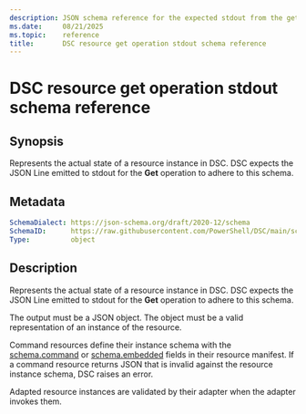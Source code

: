 ```yaml
---
description: JSON schema reference for the expected stdout from the get resource operation
ms.date:     08/21/2025
ms.topic:    reference
title:       DSC resource get operation stdout schema reference
---
```


# DSC resource get operation stdout schema reference

## Synopsis

Represents the actual state of a resource instance in DSC. DSC expects the JSON Line emitted to
stdout for the **Get** operation to adhere to this schema.

## Metadata

```yaml
SchemaDialect: https://json-schema.org/draft/2020-12/schema
SchemaID:      https://raw.githubusercontent.com/PowerShell/DSC/main/schemas/v3.1.0/resource/stdout/get.json
Type:          object
```

## Description

Represents the actual state of a resource instance in DSC. DSC expects the JSON Line emitted to
stdout for the **Get** operation to adhere to this schema.

The output must be a JSON object. The object must be a valid representation of an instance of the
resource.

Command resources define their instance schema with the [schema.command][01] or
[schema.embedded][02] fields in their resource manifest. If a command resource returns JSON that is
invalid against the resource instance schema, DSC raises an error.

Adapted resource instances are validated by their adapter when the adapter invokes them.

<!-- Reference link definitions -->
[01]: ../manifest/schema/property.md
[02]: ../manifest/schema/embedded.md
